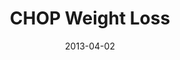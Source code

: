 ---
title: CHOP Weight Loss
articlename: >-
  Individual vs. Group-Based Incentives for Weight Loss: A Randomized, Controlled Trial
date: 2013-04-02
summary: >-
  Test the effectiveness of two financial incentive designs for promoting weight loss among obese employees
authors: >-
  Jeffrey T. Kullgren, MD, MS, MPH, Andrea B. Troxel, ScD, George Loewenstein, PhD, David A. Asch, MD, MBA, Laurie A. Norton, MA, Lisa Wesby, MS, Yuanyuan Tao, MS, Jingsan Zhu, MS, MBA, and Kevin G. Volpp, MD, PhD
externallink: 'https://www.ncbi.nlm.nih.gov/pmc/articles/PMC3994977/'
journal: Ann Intern Med
---